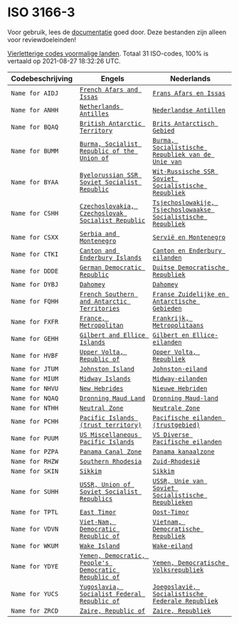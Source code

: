 # ISO 3166-3

Voor gebruik, lees de [documentatie](https://github.com/opentaal/opentaal-isocodes) goed door. Deze bestanden zijn alleen voor reviewdoeleinden!

[Vierletterige codes voormalige landen](https://nl.wikipedia.org/wiki/ISO_3166-3). Totaal 31 ISO-codes, 100% is vertaald op 2021-08-27 18:32:26 UTC.

Codebeschrijving | Engels | Nederlands
---|---|---
`Name for AIDJ` | [`French Afars and Issas`](https://en.wikipedia.org/wiki/French_Afars_and_Issas) | [`Frans Afars en Issas`](https://nl.wikipedia.org/wiki/Frans_Afars_en_Issas)
`Name for ANHH` | [`Netherlands Antilles`](https://en.wikipedia.org/wiki/Netherlands_Antilles) | [`Nederlandse Antillen`](https://nl.wikipedia.org/wiki/Nederlandse_Antillen)
`Name for BQAQ` | [`British Antarctic Territory`](https://en.wikipedia.org/wiki/British_Antarctic_Territory) | [`Brits Antarctisch Gebied`](https://nl.wikipedia.org/wiki/Brits_Antarctisch_Gebied)
`Name for BUMM` | [`Burma, Socialist Republic of the Union of`](https://en.wikipedia.org/wiki/Burma,_Socialist_Republic_of_the_Union_of) | [`Burma, Socialistische Republiek van de Unie van`](https://nl.wikipedia.org/wiki/Burma,_Socialistische_Republiek_van_de_Unie_van)
`Name for BYAA` | [`Byelorussian SSR Soviet Socialist Republic`](https://en.wikipedia.org/wiki/Byelorussian_SSR_Soviet_Socialist_Republic) | [`Wit-Russische SSR Soviet Socialistische Republiek`](https://nl.wikipedia.org/wiki/Wit-Russische_SSR_Soviet_Socialistische_Republiek)
`Name for CSHH` | [`Czechoslovakia, Czechoslovak Socialist Republic`](https://en.wikipedia.org/wiki/Czechoslovakia,_Czechoslovak_Socialist_Republic) | [`Tsjechoslowakije, Tsjechoslowaakse Socialistische Republiek`](https://nl.wikipedia.org/wiki/Tsjechoslowakije,_Tsjechoslowaakse_Socialistische_Republiek)
`Name for CSXX` | [`Serbia and Montenegro`](https://en.wikipedia.org/wiki/Serbia_and_Montenegro) | [`Servië en Montenegro`](https://nl.wikipedia.org/wiki/Servië_en_Montenegro)
`Name for CTKI` | [`Canton and Enderbury Islands`](https://en.wikipedia.org/wiki/Canton_and_Enderbury_Islands) | [`Canton en Enderbury eilanden`](https://nl.wikipedia.org/wiki/Canton_en_Enderbury_eilanden)
`Name for DDDE` | [`German Democratic Republic`](https://en.wikipedia.org/wiki/German_Democratic_Republic) | [`Duitse Democratische Republiek`](https://nl.wikipedia.org/wiki/Duitse_Democratische_Republiek)
`Name for DYBJ` | [`Dahomey`](https://en.wikipedia.org/wiki/Dahomey) | [`Dahomey`](https://nl.wikipedia.org/wiki/Dahomey)
`Name for FQHH` | [`French Southern and Antarctic Territories`](https://en.wikipedia.org/wiki/French_Southern_and_Antarctic_Territories) | [`Franse Zuidelijke en Antarctische Gebieden`](https://nl.wikipedia.org/wiki/Franse_Zuidelijke_en_Antarctische_Gebieden)
`Name for FXFR` | [`France, Metropolitan`](https://en.wikipedia.org/wiki/France,_Metropolitan) | [`Frankrijk, Metropolitaans`](https://nl.wikipedia.org/wiki/Frankrijk,_Metropolitaans)
`Name for GEHH` | [`Gilbert and Ellice Islands`](https://en.wikipedia.org/wiki/Gilbert_and_Ellice_Islands) | [`Gilbert en Ellice-eilanden`](https://nl.wikipedia.org/wiki/Gilbert_en_Ellice-eilanden)
`Name for HVBF` | [`Upper Volta, Republic of`](https://en.wikipedia.org/wiki/Upper_Volta,_Republic_of) | [`Opper Volta, Republiek`](https://nl.wikipedia.org/wiki/Opper_Volta,_Republiek)
`Name for JTUM` | [`Johnston Island`](https://en.wikipedia.org/wiki/Johnston_Island) | [`Johnston-eiland`](https://nl.wikipedia.org/wiki/Johnston-eiland)
`Name for MIUM` | [`Midway Islands`](https://en.wikipedia.org/wiki/Midway_Islands) | [`Midway-eilanden`](https://nl.wikipedia.org/wiki/Midway-eilanden)
`Name for NHVU` | [`New Hebrides`](https://en.wikipedia.org/wiki/New_Hebrides) | [`Nieuwe Hebriden`](https://nl.wikipedia.org/wiki/Nieuwe_Hebriden)
`Name for NQAQ` | [`Dronning Maud Land`](https://en.wikipedia.org/wiki/Dronning_Maud_Land) | [`Dronning Maud-land`](https://nl.wikipedia.org/wiki/Dronning_Maud-land)
`Name for NTHH` | [`Neutral Zone`](https://en.wikipedia.org/wiki/Neutral_Zone) | [`Neutrale Zone`](https://nl.wikipedia.org/wiki/Neutrale_Zone)
`Name for PCHH` | [`Pacific Islands (trust territory)`](https://en.wikipedia.org/wiki/Pacific_Islands_(trust_territory)) | [`Pacifische eilanden (trustgebied)`](https://nl.wikipedia.org/wiki/Pacifische_eilanden_(trustgebied))
`Name for PUUM` | [`US Miscellaneous Pacific Islands`](https://en.wikipedia.org/wiki/US_Miscellaneous_Pacific_Islands) | [`VS Diverse Pacifische eilanden`](https://nl.wikipedia.org/wiki/VS_Diverse_Pacifische_eilanden)
`Name for PZPA` | [`Panama Canal Zone`](https://en.wikipedia.org/wiki/Panama_Canal_Zone) | [`Panama kanaalzone`](https://nl.wikipedia.org/wiki/Panama_kanaalzone)
`Name for RHZW` | [`Southern Rhodesia`](https://en.wikipedia.org/wiki/Southern_Rhodesia) | [`Zuid-Rhodesië`](https://nl.wikipedia.org/wiki/Zuid-Rhodesië)
`Name for SKIN` | [`Sikkim`](https://en.wikipedia.org/wiki/Sikkim) | [`Sikkim`](https://nl.wikipedia.org/wiki/Sikkim)
`Name for SUHH` | [`USSR, Union of Soviet Socialist Republics`](https://en.wikipedia.org/wiki/USSR,_Union_of_Soviet_Socialist_Republics) | [`USSR, Unie van Soviet Socialistische Republieken`](https://nl.wikipedia.org/wiki/USSR,_Unie_van_Soviet_Socialistische_Republieken)
`Name for TPTL` | [`East Timor`](https://en.wikipedia.org/wiki/East_Timor) | [`Oost-Timor`](https://nl.wikipedia.org/wiki/Oost-Timor)
`Name for VDVN` | [`Viet-Nam, Democratic Republic of`](https://en.wikipedia.org/wiki/Viet-Nam,_Democratic_Republic_of) | [`Vietnam, Democratische Republiek`](https://nl.wikipedia.org/wiki/Vietnam,_Democratische_Republiek)
`Name for WKUM` | [`Wake Island`](https://en.wikipedia.org/wiki/Wake_Island) | [`Wake-eiland`](https://nl.wikipedia.org/wiki/Wake-eiland)
`Name for YDYE` | [`Yemen, Democratic, People's Democratic Republic of`](https://en.wikipedia.org/wiki/Yemen,_Democratic,_People's_Democratic_Republic_of) | [`Yemen, Democratische Volksrepubliek`](https://nl.wikipedia.org/wiki/Yemen,_Democratische_Volksrepubliek)
`Name for YUCS` | [`Yugoslavia, Socialist Federal Republic of`](https://en.wikipedia.org/wiki/Yugoslavia,_Socialist_Federal_Republic_of) | [`Joegoslavië, Socialistische Federale Republiek`](https://nl.wikipedia.org/wiki/Joegoslavië,_Socialistische_Federale_Republiek)
`Name for ZRCD` | [`Zaire, Republic of`](https://en.wikipedia.org/wiki/Zaire,_Republic_of) | [`Zaire, Republiek`](https://nl.wikipedia.org/wiki/Zaire,_Republiek)
